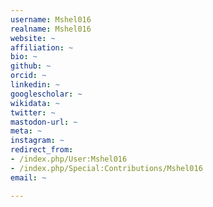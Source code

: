 ```yaml
---
username: Mshel016
realname: Mshel016
website: ~
affiliation: ~
bio: ~
github: ~
orcid: ~
linkedin: ~
googlescholar: ~
wikidata: ~
twitter: ~
mastodon-url: ~
meta: ~
instagram: ~
redirect_from:
- /index.php/User:Mshel016
- /index.php/Special:Contributions/Mshel016
email: ~

---
```

